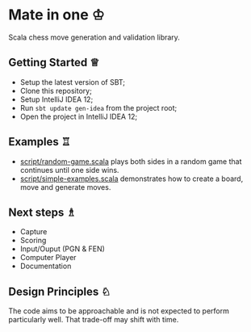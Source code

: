 Mate in one ♔
=============

Scala chess move generation and validation library.

Getting Started ♕
-----------------

* Setup the latest version of SBT;
* Clone this repository;
* Setup IntelliJ IDEA 12;
* Run `sbt update gen-idea` from the project root;
* Open the project in IntelliJ IDEA 12;

Examples ♖
----------

* [script/random-game.scala](script/random-game.scala) plays both sides in a random game that continues until one side wins.
* [script/simple-examples.scala](script/simple-examples.scala) demonstrates how to create a board, move and generate moves.

Next steps ♗
------------

* Capture
* Scoring
* Input/Ouput (PGN & FEN)
* Computer Player
* Documentation

Design Principles ♘
-------------------

The code aims to be approachable and is not expected to perform particularly well. That trade-off may shift with time.
